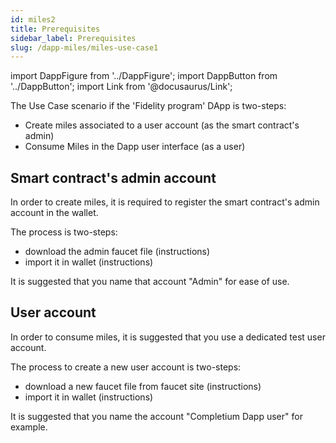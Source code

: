 ```yaml
---
id: miles2
title: Prerequisites
sidebar_label: Prerequisites
slug: /dapp-miles/miles-use-case1
---
```


import DappFigure from '../DappFigure';
import DappButton from '../DappButton';
import Link from '@docusaurus/Link';

The Use Case scenario if the 'Fidelity program' DApp is two-steps:

* Create miles associated to a user account (as the smart contract's admin)
* Consume Miles in the Dapp user interface (as a user)
## Smart contract's admin account

In order to create miles, it is required to register the smart contract's admin account in the wallet.

The process is two-steps:
* download the admin faucet file (<Link to="/docs/dapp-tools/accounts#admin-account">instructions</Link>)
* import it in wallet (<Link to="/docs/dapp-tools/thanos#import-faucet-file">instructions</Link>)

It is suggested that you name that account "Admin" for ease of use.

## User account

In order to consume miles, it is suggested that you use a dedicated test user account.

The process to create a new user account is two-steps:
* download a new faucet file from faucet site (<Link to="/docs/dapp-tools/accounts#create-test-account">instructions</Link>)
* import it in wallet (<Link to="/docs/dapp-tools/thanos#import-faucet-file">instructions</Link>)

It is suggested that you name the account "Completium Dapp user" for example.
